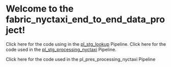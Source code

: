 # Welcome to the fabric_nyctaxi_end_to_end_data_project!

Click here for the code using in the [pl_stg_lookup]() Pipeline.
Click here for the code used in the [pl_stg_processing_nyctaxi](https://github.com/pratikshaprajapati/Data-Engineer-Projects/blob/main/Fabric-NYC-Taxi-Project/pipelines/pl_stg_processing_nyctaxi) Pipeline.

Click here for the code used in the pl_pres_processing_nyctaxi Pipeline
